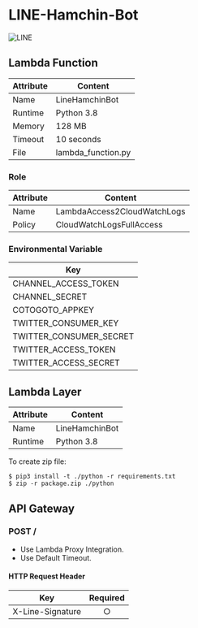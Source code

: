 # LINE-Hamchin-Bot

![LINE](https://i.imgur.com/LsApodf.png)

## Lambda Function

| Attribute | Content |
| - | - |
| Name | LineHamchinBot |
| Runtime | Python 3.8 |
| Memory | 128 MB |
| Timeout | 10 seconds |
| File | lambda_function.py |

### Role

| Attribute | Content |
| - | - |
| Name | LambdaAccess2CloudWatchLogs |
| Policy | CloudWatchLogsFullAccess |

### Environmental Variable

| Key |
| - |
| CHANNEL_ACCESS_TOKEN |
| CHANNEL_SECRET |
| COTOGOTO_APPKEY |
| TWITTER_CONSUMER_KEY |
| TWITTER_CONSUMER_SECRET |
| TWITTER_ACCESS_TOKEN |
| TWITTER_ACCESS_SECRET |

## Lambda Layer

| Attribute | Content |
| - | - |
| Name | LineHamchinBot |
| Runtime | Python 3.8 |

To create zip file:

```
$ pip3 install -t ./python -r requirements.txt
$ zip -r package.zip ./python
```

## API Gateway

### POST /

- Use Lambda Proxy Integration.
- Use Default Timeout.

#### HTTP Request Header

| Key | Required |
| - | :-: |
| X-Line-Signature | ○ |
